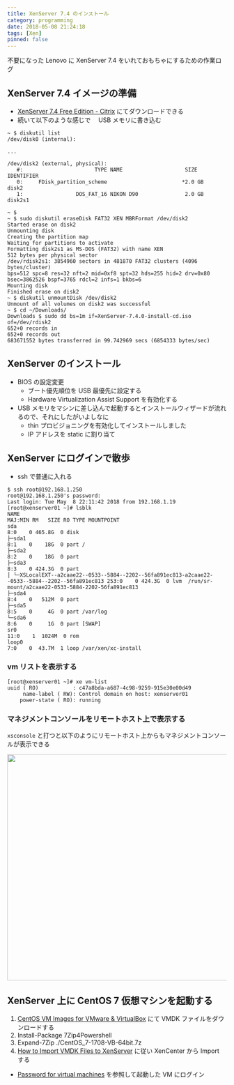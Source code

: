 ```yaml
---
title: XenServer 7.4 のインストール
category: programming
date: 2018-05-08 21:24:18
tags: [Xen]
pinned: false
---
```


不要になった Lenovo に XenServer 7.4 をいれておもちゃにするための作業ログ

## XenServer 7.4 イメージの準備

- [XenServer 7.4 Free Edition - Citrix](https://www.citrix.com/downloads/xenserver/product-software/xenserver-74-free-edition.html) にてダウンロードできる
- 続いて以下のような感じで　 USB メモリに書き込む

```
~ $ diskutil list
/dev/disk0 (internal):

...

/dev/disk2 (external, physical):
   #:                       TYPE NAME                    SIZE       IDENTIFIER
   0:     FDisk_partition_scheme                        *2.0 GB     disk2
   1:                 DOS_FAT_16 NIKON D90               2.0 GB     disk2s1

~ $
~ $ sudo diskutil eraseDisk FAT32 XEN MBRFormat /dev/disk2
Started erase on disk2
Unmounting disk
Creating the partition map
Waiting for partitions to activate
Formatting disk2s1 as MS-DOS (FAT32) with name XEN
512 bytes per physical sector
/dev/rdisk2s1: 3854960 sectors in 481870 FAT32 clusters (4096 bytes/cluster)
bps=512 spc=8 res=32 nft=2 mid=0xf8 spt=32 hds=255 hid=2 drv=0x80 bsec=3862526 bspf=3765 rdcl=2 infs=1 bkbs=6
Mounting disk
Finished erase on disk2
~ $ diskutil unmountDisk /dev/disk2
Unmount of all volumes on disk2 was successful
~ $ cd ~/Downloads/
Downloads $ sudo dd bs=1m if=XenServer-7.4.0-install-cd.iso of=/dev/rdisk2
652+0 records in
652+0 records out
683671552 bytes transferred in 99.742969 secs (6854333 bytes/sec)
```

## XenServer のインストール

- BIOS の設定変更
  - ブート優先順位を USB 最優先に設定する
  - Hardware Virtualization Assist Support を有効化する
- USB メモリをマシンに差し込んで起動するとインストールウィザードが流れるので、それにしたがいよしなに
  - thin プロビジョニングを有効化してインストールしました
  - IP アドレスを static に割り当て

## XenServer にログインで散歩

- ssh で普通に入れる

```
$ ssh root@192.168.1.250
root@192.168.1.250's password:
Last login: Tue May  8 22:11:42 2018 from 192.168.1.19
[root@xenserver01 ~]# lsblk
NAME                                                                                              MAJ:MIN RM   SIZE RO TYPE MOUNTPOINT
sda                                                                                                 8:0    0 465.8G  0 disk
├─sda1                                                                                              8:1    0    18G  0 part /
├─sda2                                                                                              8:2    0    18G  0 part
├─sda3                                                                                              8:3    0 424.3G  0 part
│ └─XSLocalEXT--a2caae22--0533--5884--2202--56fa891ec813-a2caae22--0533--5884--2202--56fa891ec813 253:0    0 424.3G  0 lvm  /run/sr-mount/a2caae22-0533-5884-2202-56fa891ec813
├─sda4                                                                                              8:4    0   512M  0 part
├─sda5                                                                                              8:5    0     4G  0 part /var/log
└─sda6                                                                                              8:6    0     1G  0 part [SWAP]
sr0                                                                                                11:0    1  1024M  0 rom
loop0                                                                                               7:0    0  43.7M  1 loop /var/xen/xc-install
```

### vm リストを表示する

```
[root@xenserver01 ~]# xe vm-list
uuid ( RO)           : c47a8bda-a687-4c98-9259-915e30e00d49
     name-label ( RW): Control domain on host: xenserver01
    power-state ( RO): running
```

### マネジメントコンソールをリモートホスト上で表示する

`xsconsole` と打つと以下のようにリモートホスト上からもマネジメントコンソールが表示できる

<a href="https://static.53ningen.com/wp-content/uploads/2018/05/08230722/UKQ5F8o.png"><img src="https://static.53ningen.com/wp-content/uploads/2018/05/08230722/UKQ5F8o-1024x830.png" alt="" width="640" height="519" class="aligncenter size-large wp-image-2435" /></a>

## XenServer 上に CentOS 7 仮想マシンを起動する

1. [CentOS VM Images for VMware & VirtualBox](https://www.osboxes.org/centos/) にて VMDK ファイルをダウンロードする
2. Install-Package 7Zip4Powershell
3. Expand-7Zip ./CentOS_7-1708-VB-64bit.7z
4. [How to Import VMDK Files to XenServer](https://support.citrix.com/article/CTX140423) に従い XenCenter から Import する

- [Password for virtual machines](https://www.osboxes.org/faq/what-are-the-credentials-for-virtual-machine-image/) を参照して起動した VM にログイン
